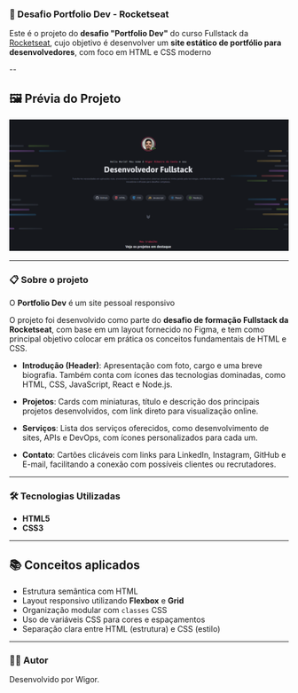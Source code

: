 ### 🚀 Desafio Portfolio Dev - Rocketseat

Este é o projeto do **desafio "Portfolio Dev"** do curso Fullstack da [Rocketseat](https://www.rocketseat.com.br/), cujo objetivo é desenvolver um **site estático de portfólio para desenvolvedores**, com foco em HTML e CSS moderno

--

## 🖼️ Prévia do Projeto

![Imagem de destaque do projeto](assets/images/Thumbnail.png)

---

### 📋 Sobre o projeto

O **Portfolio Dev** é um site pessoal responsivo

O projeto foi desenvolvido como parte do **desafio de formação Fullstack da Rocketseat**, com base em um layout fornecido no Figma, e tem como principal objetivo colocar em prática os conceitos fundamentais de HTML e CSS.

- **Introdução (Header)**: Apresentação com foto, cargo e uma breve biografia. Também conta com ícones das tecnologias dominadas, como HTML, CSS, JavaScript, React e Node.js.
- **Projetos**: Cards com miniaturas, título e descrição dos principais projetos desenvolvidos, com link direto para visualização online.

- **Serviços**: Lista dos serviços oferecidos, como desenvolvimento de sites, APIs e DevOps, com ícones personalizados para cada um.

- **Contato**: Cartões clicáveis com links para LinkedIn, Instagram, GitHub e E-mail, facilitando a conexão com possíveis clientes ou recrutadores.

---

### 🛠️ Tecnologias Utilizadas

- **HTML5**
- **CSS3**

---

## 📚 Conceitos aplicados

- Estrutura semântica com HTML
- Layout responsivo utilizando **Flexbox** e **Grid**
- Organização modular com `classes` CSS
- Uso de variáveis CSS para cores e espaçamentos
- Separação clara entre HTML (estrutura) e CSS (estilo)

---

### 👨‍💻 Autor

Desenvolvido por Wigor.
